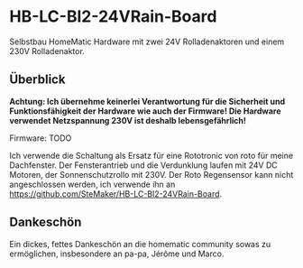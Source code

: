 # HB-LC-Bl2-24VRain-Board
Selbstbau HomeMatic Hardware mit zwei 24V Rolladenaktoren und einem 230V Rolladenaktor.

## Überblick
**Achtung: Ich übernehme keinerlei Verantwortung für die Sicherheit und Funktionsfähigkeit der Hardware wie auch der Firmware! Die Hardware verwendet Netzspannung 230V ist deshalb lebensgefährlich!**

Firmware: TODO

Ich verwende die Schaltung als Ersatz für eine Rototronic von roto für meine Dachfenster. Der Fensterantrieb und die Verdunklung laufen mit 24V DC Motoren, der Sonnenschutzrollo mit 230V. Der Roto Regensensor kann nicht angeschlossen werden, ich verwende ihn an https://github.com/SteMaker/HB-LC-Bl2-24VRain-Board.

## Dankeschön
Ein dickes, fettes Dankeschön an die homematic community sowas zu ermöglichen, insbesondere an pa-pa, Jérôme und Marco.
